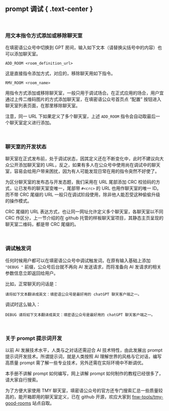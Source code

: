 prompt 调试 { .text-center }
----

&nbsp;

### 用文本指令方式添加或移除聊天室

在填密语公众号中切换到 GPT 房间，输入如下文本（请替换尖括号中的内容）也可以添加聊天室。

```
ADD_ROOM <room_definition_url>
```

这是直接指令添加方式，对应的，移除聊天用如下指令。

```
RMV_ROOM <room_name>
```

用指令方式添加或移除聊天室，一般只用于调试场合。在正式应用的场合，用户宜通过上传二维码图片的方式添加聊天室，在填密语公众号首页点 “配置” 按钮进入聊天室列表页面，在那里移除聊天室。

注意，同一 URL 下如果定义了多个聊天室，上述 `ADD_ROOM` 指令会自动取最后一个聊天室定义进行添加。

&nbsp;

### 聊天室的开发状态

聊天室在正式发布前，处于调试状态，因其定义还在不断变化中，此时不建议向大众公开添加聊天室的 URL，反之，如果有多人在公众号中使用尚在调试中的聊天室，容易会给用户带来困扰，因为有人可能发现日常在用的指令突然不好使了。

为区分聊天室的发布态与开发态题，我们采用在 URL 尾部添加 CRC 校验码的方式，让已发布的聊天室变唯一，尾部带 `#<crc>` 的 URL 也用作聊天室的唯一 ID。而不带 CRC 尾缀的 URL 一般只在调试阶段使用，除非他人能忍受这种偷偷升级的操作模式。

CRC 尾缀的 URL 表达方式，也让同一网址允许定义多个聊天室，各聊天室以不同 CRC 作区分，上一节介绍的在 github 托管的样板聊天室项目，其静态主页呈现的聊天室二维码，都是带 CRC 尾缀的。

&nbsp;

### 调试触发词

任何时候用户都可以在填密语公众号中调试触发词，在原有输入基础上添加 `"DEBUG "` 前缀，公众号后台就不再向 AI 发送请求，而将准备向 AI 发请求的相关参数信息立即返回给用户。

比如，正常聊天的问话是：

```
请将如下文本翻译成英文：填密语公众号是最好用的 chatGPT 聊天客户端之一。
```

调试时这么输入：

```
DEBUG 请将如下文本翻译成英文：填密语公众号是最好用的 chatGPT 聊天客户端之一。
```

&nbsp;

### 关于 prompt 提示词开发

以前 AI 发展技术水平，人类与之对话还需迎合 AI 技术特性，由此发展出 prompt 提示词开发技术。所谓提示词，就是人类按照 AI 理解世界的风格与它对话，编写高质量 prompt 需了解一些专业技术，另外还需在实际环境中不断调优。

本手册不讲解 prompt 如何编写，网上讲解 prompt 如何制作的教程已经很多了，请大家自行搜索。

为了方便大家使用 TMY 聊天室，填密语公众号的官方还专门搜索汇总一些质量较高的，能开箱即用的聊天室定义，已在 github 开源，欢应大家到 [fnw-tools/tmy-good-rooms](https://github.com/fnw-tools/tmy-good-rooms) 站点自取。
